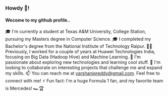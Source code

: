 ### Howdy 🤠!
#### Wecome to my github profile..

🎓 I'm currently a student at Texas A&M University, College Station, pursuing my Masters degree in Computer Science.
🎓 I completed my Bachelor's degree from the National Institute of Technology Raipur.
👩‍💻 Previously, I worked for a couple of years at Huawei Technologies India, focusing on Big Data (Hadoop Hive) and Machine Learning.
🌱 I'm passionate about exploring new technologies and learning cool stuff.
🤝 I'm looking to collaborate on interesting projects that challenge me and expand my skills.
📫 You can reach me at [varshanipreddy@gmail.com](mailto:varshanipreddy@gmail.com). Feel free to connect with me!
⚡ Fun fact: I'm a huge Formula 1 fan, and my favorite team is Mercedes! 🏎️🏆
